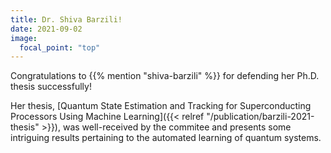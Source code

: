 ```yaml
---
title: Dr. Shiva Barzili!
date: 2021-09-02
image:
  focal_point: "top"
---
```


Congratulations to {{% mention "shiva-barzili" %}} for defending her Ph.D. thesis successfully!

<!--more-->

Her thesis, [Quantum State Estimation and Tracking for Superconducting Processors Using Machine Learning]({{< relref "/publication/barzili-2021-thesis" >}}), was well-received by the commitee and presents some intriguing results pertaining to the automated learning of quantum systems.

